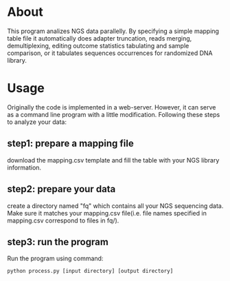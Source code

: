 

# About

This program analizes NGS data parallelly. By specifying a simple mapping table file it automatically does adapter truncation, reads merging, demultiplexing, editing outcome statistics tabulating and sample comparison, or it tabulates sequences occurrences for randomized DNA library.

# Usage

Originally the code is implemented in a web-server. However, it can serve as a command line program with a little modification. Following these steps to analyze your data:

## step1: prepare a mapping file

download the mapping.csv template and fill the table with your NGS library information.

## step2: prepare your data

create a directory named "fq" which contains all your NGS sequencing data. Make sure it matches your mapping.csv file(i.e. file names specified in mapping.csv correspond to files in fq/). 

## step3: run the program

Run the program using command:

```bash
python process.py [input directory] [output directory]
```

